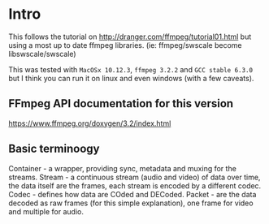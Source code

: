 # Intro

This follows the tutorial on http://dranger.com/ffmpeg/tutorial01.html but using a most up to date ffmpeg libraries. (ie: ffmpeg/swscale become libswscale/swscale)

This was tested with `MacOSx 10.12.3`, `ffmpeg 3.2.2` and `GCC stable 6.3.0` but I think you can run it on linux and even windows (with a few caveats).

## FFmpeg API documentation for this version

https://www.ffmpeg.org/doxygen/3.2/index.html

## Basic terminoogy

Container - a wrapper, providing sync, metadata and muxing for the streams.
Stream - a continuous stream (audio and video) of data over time, the data itself are the frames, each stream is encoded by a different codec.
Codec - defines how data are COded and DECoded.
Packet - are the data decoded as raw frames (for this simple explanation), one frame for video and multiple for audio.
